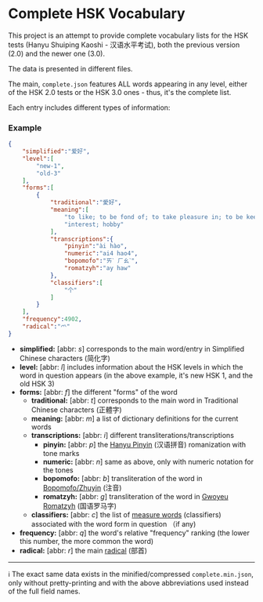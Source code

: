 # Complete HSK Vocabulary

This project is an attempt to provide complete vocabulary lists for the HSK tests (Hanyu Shuiping Kaoshi - 汉语水平考试), both the previous version (2.0) and the newer one (3.0).

The data is presented in different files. 

The main, `complete.json` features ALL words appearing in any level, either of the HSK 2.0 tests or the HSK 3.0 ones - thus, it's the complete list.

Each entry includes different types of information:

### Example
```json
{
    "simplified":"爱好",
    "level":[
        "new-1",
        "old-3"
    ],
    "forms":[
        {
            "traditional":"愛好",
            "meaning":[
                "to like; to be fond of; to take pleasure in; to be keen on",
                "interest; hobby"
            ],
            "transcriptions":{
                "pinyin":"ài hào",
                "numeric":"ai4 hao4",
                "bopomofo":"ㄞˋ ㄏㄠˋ",
                "romatzyh":"ay haw"
            },
            "classifiers":[
                "个"
            ]
        }
    ],
    "frequency":4902,
    "radical":"爫"
}
```

- **simplified:** [abbr: *s*] corresponds to the main word/entry in Simplified Chinese characters (简化字)
- **level:** [abbr: *l*] includes information about the HSK levels in which the word in question appears (in the above example, it's new HSK 1, and the old HSK 3)
- **forms:** [abbr: *f*] the different "forms" of the word
    - **traditional:** [abbr: *t*] corresponds to the main word in Traditional Chinese characters (正體字)
    - **meaning:** [abbr: *m*] a list of dictionary definitions for the current words
    - **transcriptions:** [abbr: *i*] different transliterations/transcriptions
        - **pinyin:** [abbr: *p*] the [Hanyu Pinyin](https://en.wikipedia.org/wiki/Pinyin) (汉语拼音) romanization with tone marks
        - **numeric:** [abbr: *n*] same as above, only with numeric notation for the tones
        - **bopomofo:** [abbr: *b*] transliteration of the word in [Bopomofo/Zhuyin](https://en.wikipedia.org/wiki/Bopomofo) (注音)
        - **romatzyh:** [abbr: *g*] transliteration of the word in [Gwoyeu Romatzyh](https://en.wikipedia.org/wiki/Gwoyeu_Romatzyh) (国语罗马字)
    - **classifiers:** [abbr: *c*] the list of [measure words](https://en.wikipedia.org/wiki/Chinese_classifier) (classifiers) associated with the word form in question （if any)
- **frequency:** [abbr: *q*] the word's relative "frequency" ranking (the lower this number, the more common the word)
- **radical:** [abbr: *r*] the main [radical](https://en.wikipedia.org/wiki/Radical_(Chinese_characters)) (部首)
-----

ℹ️ The exact same data exists in the minified/compressed `complete.min.json`, only without pretty-printing and with the above abbreviations used instead of the full field names.

